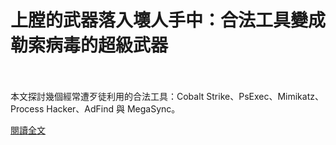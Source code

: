 # 上膛的武器落入壞人手中：合法工具變成勒索病毒的超級武器

<!--more-->
<!--342-->
<br><br/>
本文探討幾個經常遭歹徒利用的合法工具：Cobalt Strike、PsExec、Mimikatz、Process Hacker、AdFind 與 MegaSync。

[閱讀全文](https://blog.trendmicro.com.tw/?p=68278&fbclid=IwAR0e6Z5QbCuKjUwTS90gCgYr3DV85XDsB87lC271yMm99MSq5gnE5gXL1GE)



